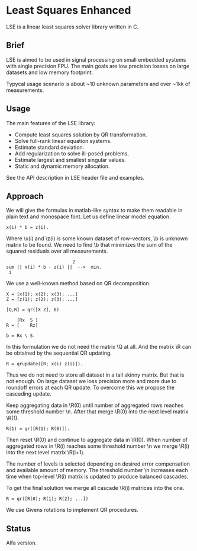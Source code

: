 # Least Squares Enhanced

LSE is a linear least squares solver library written in C.

## Brief

LSE is aimed to be used in signal processing on small embedded systems with
single precision FPU. The main goals are low precision losses on large datasets
and low memory footprint.

Typycal usage scenario is about ~10 unknown parameters and over ~1kk of
measurements.

## Usage

The main features of the LSE library:

* Compute least squares solution by QR transformation.
* Solve full-rank linear equation systems.
* Estimate standard deviation.
* Add regularization to solve ill-posed problems.
* Estimate largest and smallest singular values.
* Static and dynamic memory allocation.

See the API description in LSE header file and examples.

## Approach

We will give the formulas in matlab-like syntax to make them readable in plain
text and monospace font. Let us define linear model equation.

	x(i) * b = z(i).

Where \x(i) and \z(i) is some known dataset of row-vectors, \b is unknown
matrix to be found. We need to find \b that minimizes the sum of the squared
residuals over all measurements.

	                         2
	sum || x(i) * b - z(i) ||  -->  min.
	 i

We use a well-known method based on QR decomposition.

	X = [x(1); x(2); x(3); ...]
	Z = [z(1); z(2); z(3); ...]

	[Q,R] = qr([X Z], 0)

	    [Rx  S ]
	R = [    Rz]

	b = Rx \ S.

In this formulation we do not need the matrix \Q at all. And the matrix \R can
be obtained by the sequential QR updating.

	R = qrupdate([R; x(i) z(i)]).

Thus we do not need to store all dataset in a tall skinny matrix. But that is
not enough. On large dataset we loss precision more and more due to roundoff
errors at each QR update. To overcome this we propose the cascading update.

Keep aggregating data in \R(0) until number of aggregated rows reaches some
threshold number \n. After that merge \R(0) into the next level matrix \R(1).

	R(1) = qr([R(1); R(0)]).

Then reset \R(0) and continue to aggregate data in \R(0). When number of
aggregated rows in \R(i) reaches some threshold number \n we merge \R(i) into
the next level matrix \R(i+1).

The number of levels is selected depending on desired error compensation and
available amount of memory. The threshold number \n increases each time when
top-level \R(i) matrix is updated to produce balanced cascades.

To get the final solution we merge all cascade \R(i) matrices into the one.

	R = qr([R(0); R(1); R(2); ...])

We use Givens rotations to implement QR procedures.

## Status

Alfa version.

